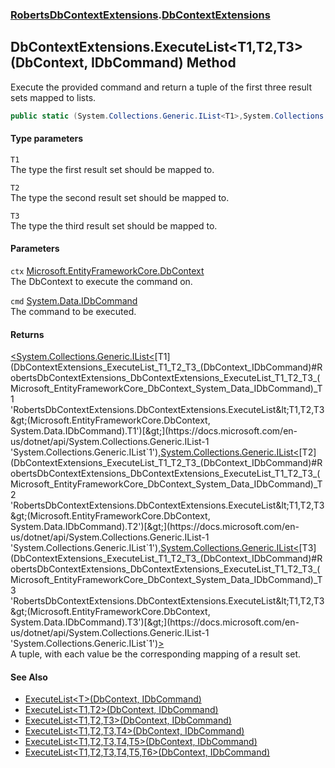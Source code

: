 ### [RobertsDbContextExtensions](RobertsDbContextExtensions 'RobertsDbContextExtensions').[DbContextExtensions](DbContextExtensions 'RobertsDbContextExtensions.DbContextExtensions')
## DbContextExtensions.ExecuteList&lt;T1,T2,T3&gt;(DbContext, IDbCommand) Method
Execute the provided command and return a tuple of the 
first three result sets mapped to lists.
```csharp
public static (System.Collections.Generic.IList<T1>,System.Collections.Generic.IList<T2>,System.Collections.Generic.IList<T3>) ExecuteList<T1,T2,T3>(this Microsoft.EntityFrameworkCore.DbContext ctx, System.Data.IDbCommand cmd);
```
#### Type parameters
<a name='RobertsDbContextExtensions_DbContextExtensions_ExecuteList_T1_T2_T3_(Microsoft_EntityFrameworkCore_DbContext_System_Data_IDbCommand)_T1'></a>
`T1`  
The type the first result set should be mapped to.
  
<a name='RobertsDbContextExtensions_DbContextExtensions_ExecuteList_T1_T2_T3_(Microsoft_EntityFrameworkCore_DbContext_System_Data_IDbCommand)_T2'></a>
`T2`  
The type the second result set should be mapped to.
  
<a name='RobertsDbContextExtensions_DbContextExtensions_ExecuteList_T1_T2_T3_(Microsoft_EntityFrameworkCore_DbContext_System_Data_IDbCommand)_T3'></a>
`T3`  
The type the third result set should be mapped to.
  
#### Parameters
<a name='RobertsDbContextExtensions_DbContextExtensions_ExecuteList_T1_T2_T3_(Microsoft_EntityFrameworkCore_DbContext_System_Data_IDbCommand)_ctx'></a>
`ctx` [Microsoft.EntityFrameworkCore.DbContext](https://docs.microsoft.com/en-us/dotnet/api/Microsoft.EntityFrameworkCore.DbContext 'Microsoft.EntityFrameworkCore.DbContext')  
The DbContext to execute the command on.
  
<a name='RobertsDbContextExtensions_DbContextExtensions_ExecuteList_T1_T2_T3_(Microsoft_EntityFrameworkCore_DbContext_System_Data_IDbCommand)_cmd'></a>
`cmd` [System.Data.IDbCommand](https://docs.microsoft.com/en-us/dotnet/api/System.Data.IDbCommand 'System.Data.IDbCommand')  
The command to be executed.
  
#### Returns
[&lt;](https://docs.microsoft.com/en-us/dotnet/api/System.ValueTuple 'System.ValueTuple')[System.Collections.Generic.IList&lt;](https://docs.microsoft.com/en-us/dotnet/api/System.Collections.Generic.IList-1 'System.Collections.Generic.IList`1')[T1](DbContextExtensions_ExecuteList_T1_T2_T3_(DbContext_IDbCommand)#RobertsDbContextExtensions_DbContextExtensions_ExecuteList_T1_T2_T3_(Microsoft_EntityFrameworkCore_DbContext_System_Data_IDbCommand)_T1 'RobertsDbContextExtensions.DbContextExtensions.ExecuteList&lt;T1,T2,T3&gt;(Microsoft.EntityFrameworkCore.DbContext, System.Data.IDbCommand).T1')[&gt;](https://docs.microsoft.com/en-us/dotnet/api/System.Collections.Generic.IList-1 'System.Collections.Generic.IList`1')[,](https://docs.microsoft.com/en-us/dotnet/api/System.ValueTuple 'System.ValueTuple')[System.Collections.Generic.IList&lt;](https://docs.microsoft.com/en-us/dotnet/api/System.Collections.Generic.IList-1 'System.Collections.Generic.IList`1')[T2](DbContextExtensions_ExecuteList_T1_T2_T3_(DbContext_IDbCommand)#RobertsDbContextExtensions_DbContextExtensions_ExecuteList_T1_T2_T3_(Microsoft_EntityFrameworkCore_DbContext_System_Data_IDbCommand)_T2 'RobertsDbContextExtensions.DbContextExtensions.ExecuteList&lt;T1,T2,T3&gt;(Microsoft.EntityFrameworkCore.DbContext, System.Data.IDbCommand).T2')[&gt;](https://docs.microsoft.com/en-us/dotnet/api/System.Collections.Generic.IList-1 'System.Collections.Generic.IList`1')[,](https://docs.microsoft.com/en-us/dotnet/api/System.ValueTuple 'System.ValueTuple')[System.Collections.Generic.IList&lt;](https://docs.microsoft.com/en-us/dotnet/api/System.Collections.Generic.IList-1 'System.Collections.Generic.IList`1')[T3](DbContextExtensions_ExecuteList_T1_T2_T3_(DbContext_IDbCommand)#RobertsDbContextExtensions_DbContextExtensions_ExecuteList_T1_T2_T3_(Microsoft_EntityFrameworkCore_DbContext_System_Data_IDbCommand)_T3 'RobertsDbContextExtensions.DbContextExtensions.ExecuteList&lt;T1,T2,T3&gt;(Microsoft.EntityFrameworkCore.DbContext, System.Data.IDbCommand).T3')[&gt;](https://docs.microsoft.com/en-us/dotnet/api/System.Collections.Generic.IList-1 'System.Collections.Generic.IList`1')[&gt;](https://docs.microsoft.com/en-us/dotnet/api/System.ValueTuple 'System.ValueTuple')  
A tuple, with each value be the corresponding mapping of a result set.
#### See Also
- [ExecuteList&lt;T&gt;(DbContext, IDbCommand)](DbContextExtensions_ExecuteList_T_(DbContext_IDbCommand) 'RobertsDbContextExtensions.DbContextExtensions.ExecuteList&lt;T&gt;(Microsoft.EntityFrameworkCore.DbContext, System.Data.IDbCommand)')
- [ExecuteList&lt;T1,T2&gt;(DbContext, IDbCommand)](DbContextExtensions_ExecuteList_T1_T2_(DbContext_IDbCommand) 'RobertsDbContextExtensions.DbContextExtensions.ExecuteList&lt;T1,T2&gt;(Microsoft.EntityFrameworkCore.DbContext, System.Data.IDbCommand)')
- [ExecuteList&lt;T1,T2,T3&gt;(DbContext, IDbCommand)](DbContextExtensions_ExecuteList_T1_T2_T3_(DbContext_IDbCommand) 'RobertsDbContextExtensions.DbContextExtensions.ExecuteList&lt;T1,T2,T3&gt;(Microsoft.EntityFrameworkCore.DbContext, System.Data.IDbCommand)')
- [ExecuteList&lt;T1,T2,T3,T4&gt;(DbContext, IDbCommand)](DbContextExtensions_ExecuteList_T1_T2_T3_T4_(DbContext_IDbCommand) 'RobertsDbContextExtensions.DbContextExtensions.ExecuteList&lt;T1,T2,T3,T4&gt;(Microsoft.EntityFrameworkCore.DbContext, System.Data.IDbCommand)')
- [ExecuteList&lt;T1,T2,T3,T4,T5&gt;(DbContext, IDbCommand)](DbContextExtensions_ExecuteList_T1_T2_T3_T4_T5_(DbContext_IDbCommand) 'RobertsDbContextExtensions.DbContextExtensions.ExecuteList&lt;T1,T2,T3,T4,T5&gt;(Microsoft.EntityFrameworkCore.DbContext, System.Data.IDbCommand)')
- [ExecuteList&lt;T1,T2,T3,T4,T5,T6&gt;(DbContext, IDbCommand)](DbContextExtensions_ExecuteList_T1_T2_T3_T4_T5_T6_(DbContext_IDbCommand) 'RobertsDbContextExtensions.DbContextExtensions.ExecuteList&lt;T1,T2,T3,T4,T5,T6&gt;(Microsoft.EntityFrameworkCore.DbContext, System.Data.IDbCommand)')

